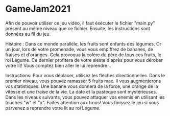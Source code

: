 # GameJam2021

Afin de pouvoir utiliser ce jeu vidéo, il faut éxécuter le fichier "main.py" présent au même niveau que ce fichier.
Ensuite, les instructions sont données au fil du jeu.

Histoire : Dans ce monde parallèle, les fruits sont enfants des légumes. Or un jour, lors de votre promenade, vous vous empiffrez de bananes, de fraises et d'oranges. Cela provoqua la colère du père de tous ces fruits, le roi Légume. Ce dernier profitera de votre sieste d'après pour vous dérober votre lit! Vous comptez bien aller le lui reprendre...

Instructions:
Pour vous déplacer, utilisez les flèches directionnelles.
Dans le premier niveau, vous pouvez ramasser 5 fruits max.
Il vous augmenterons vos statistiques:
Une banane vous donnera de la force, une orange de la vitesse et une fraise de la vie. La date et la pasteque sont mystérieuses.
Dans les niveaux suivants, vous pouvez attaquer vos enemis en utilisant les touches "w" et "x". Faites attention aux trous!
Vous finissez le jeu si vous parvenez a reprendre votre lit au roi Légume.